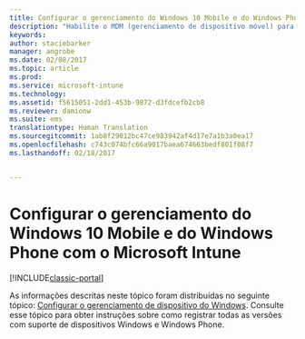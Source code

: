 ```yaml
---
title: Configurar o gerenciamento do Windows 10 Mobile e do Windows Phone | Microsoft Docs
description: "Habilite o MDM (gerenciamento de dispositivo móvel) para dispositivos Windows 10 Mobile ou Windows Phone com o Microsoft Intune."
keywords: 
author: staciebarker
manager: angrobe
ms.date: 02/08/2017
ms.topic: article
ms.prod: 
ms.service: microsoft-intune
ms.technology: 
ms.assetid: f5615051-2dd1-453b-9872-d3fdcefb2cb8
ms.reviewer: damionw
ms.suite: ems
translationtype: Human Translation
ms.sourcegitcommit: 1ab8f29012bc47ce983942af4d17e7a1b3a0ea17
ms.openlocfilehash: c743c074bfc66a9017baea674663bedf801f08f7
ms.lasthandoff: 02/18/2017


---
```



# <a name="set-up-windows-phone-and-windows-10-mobile-management-with-microsoft-intune"></a>Configurar o gerenciamento do Windows 10 Mobile e do Windows Phone com o Microsoft Intune

[!INCLUDE[classic-portal](../includes/classic-portal.md)]

As informações descritas neste tópico foram distribuídas no seguinte tópico: [Configurar o gerenciamento de dispositivo do Windows](set-up-windows-device-management-with-microsoft-intune.md). Consulte esse tópico para obter instruções sobre como registrar todas as versões com suporte de dispositivos Windows e Windows Phone.
